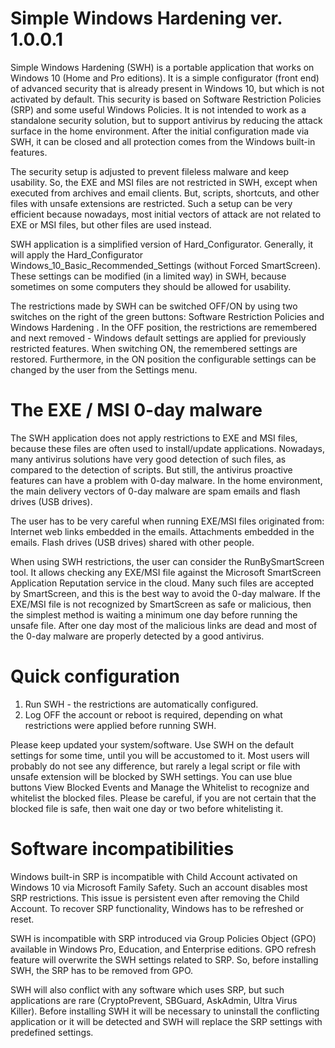 # Simple Windows Hardening ver. 1.0.0.1

Simple Windows Hardening (SWH) is a portable application that works on Windows 10 (Home and Pro editions). It is a simple configurator (front end) of advanced security that is already present in Windows 10, but which is not activated by default. This security is based on Software Restriction Policies (SRP) and some useful Windows Policies. It is not intended to work as a standalone security solution, but to support antivirus by reducing the attack surface in the home environment. After the initial configuration made via SWH, it can be closed and all protection comes from the Windows built-in features.

The security setup is adjusted to prevent fileless malware and keep usability. So, the EXE and MSI files are not restricted in SWH, except when executed from archives and email clients. But, scripts, shortcuts, and other files with unsafe extensions are restricted. Such a setup can be very efficient because nowadays, most initial vectors of attack are not related to EXE or MSI files, but other files are used instead.

SWH application is a simplified version of Hard_Configurator. Generally, it will apply the Hard_Configurator Windows_10_Basic_Recommended_Settings (without Forced SmartScreen). These settings can be modified (in a limited way) in SWH, because sometimes on some computers they should be allowed for usability.

The restrictions made by SWH can be switched OFF/ON by using two switches on the right of the green buttons:   Software Restriction Policies   and   Windows Hardening . In the OFF position, the restrictions are remembered and next removed - Windows default settings are applied for previously restricted features. When switching ON, the remembered settings are restored. Furthermore, in the ON position the configurable settings can be changed by the user from the Settings menu.


# The EXE / MSI 0-day malware

The SWH application does not apply restrictions to EXE and MSI files, because these files are often used to install/update applications. Nowadays, many antivirus solutions have very good detection of such files, as compared to the detection of scripts. But still, the antivirus proactive features can have a problem with 0-day malware. In the home environment, the main delivery vectors of 0-day malware are spam emails and flash drives (USB drives). 

The user has to be very careful when running EXE/MSI files originated from:
Internet web links embedded in the emails.
Attachments embedded in the emails.
Flash drives (USB drives) shared with other people.

When using SWH restrictions, the user can consider the RunBySmartScreen tool. It allows checking any EXE/MSI file against the Microsoft SmartScreen Application Reputation service in the cloud. Many such files are accepted by SmartScreen, and this is the best way to avoid the 0-day malware. If the EXE/MSI file is not recognized by SmartScreen as safe or malicious, then the simplest method is waiting a minimum one day before running the unsafe file. After one day most of the malicious links are dead and most of the 0-day malware are properly detected by a good antivirus.


# Quick configuration

1. Run SWH - the restrictions are automatically configured.
2. Log OFF the account or reboot is required, depending on what restrictions were applied before running SWH.

Please keep updated your system/software. Use SWH on the default settings for some time, until you will be accustomed to it. Most users will probably do not see any difference, but rarely a legal script or file with unsafe extension will be blocked by SWH settings. You can use blue buttons  View Blocked Events   and  Manage the Whitelist  to recognize and whitelist the blocked files. Please be careful, if you are not certain that the blocked file is safe, then wait one day or two before whitelisting it.


# Software  incompatibilities

Windows built-in SRP is incompatible with Child Account activated on Windows 10 via Microsoft Family Safety. Such an account disables most SRP restrictions. This issue is persistent even after removing the Child Account. To recover SRP functionality, Windows has to be refreshed or reset.

SWH is incompatible with SRP introduced via Group Policies Object (GPO) available in Windows Pro, Education, and Enterprise editions. GPO refresh feature will overwrite the SWH settings related to SRP. So, before installing SWH, the SRP has to be removed from GPO.

SWH will also conflict with any software which uses SRP, but such applications are rare (CryptoPrevent, SBGuard, AskAdmin, Ultra Virus Killer). Before installing SWH it will be necessary to uninstall the conflicting application or it will be detected and SWH will replace the SRP settings with predefined settings.

